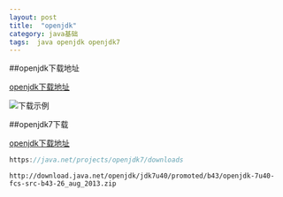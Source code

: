 ```yaml
---
layout: post
title:  "openjdk"
category: java基础
tags:  java openjdk openjdk7
---
```


##openjdk下载地址

[openjdk下载地址](https://java.net/projects/ "openjdk")


![下载示例](../img/openjdk.png)

##openjdk7下载

[openjdk下载地址](https://java.net/projects/openjdk7/downloads "openjdk")





```java
https://java.net/projects/openjdk7/downloads
```

```
http://download.java.net/openjdk/jdk7u40/promoted/b43/openjdk-7u40-fcs-src-b43-26_aug_2013.zip
```







